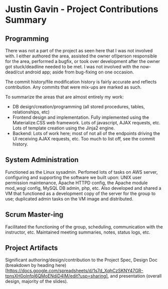 # Justin Gavin - Project Contributions Summary
## Programming
There was not a part of the project as seen here that I was not involved with. I either authored the area, assisted the owner of/person responsible for the area, performed a bugfix, or took over development after the owner got stuck/deadline needed to be met. I was not involved with the now-dead/cut android app; aside from bug-fixing on one occasion. 

The commit history/file modification history is fairly accurate and reflects contribution. Any commits that were mix-ups are marked as such.

To summarize the areas that are almost entirely my work: 

* DB design/creation/programming (all stored procedures, tables, relationships, etc)
* Frontend design and implementation. Fully implemented using the Materialize.CSS web framework. Lots of javascript, AJAX requests, etc. Lots of template creation using the Jinja2 engine.
* Backend: Lots of work here; most of not all of the endpoints driving the UI receiving AJAX requests, etc. Too much to list off, see the commit history.

  
## System Administration
Functioned as the Linux sysadmin. Perfomed lots of tasks on AWS server, configuring and supporting the software we built upon: UNIX user permission maintenance, Apache HTTPD config, the Apache module mod_wsgi config, MySQL DB admin, php, etc. Also developed and shared a VM that functioned as a development copy of the server for the group to use; duplicated admin tasks on the VM image and distributed. 


## Scrum Master-ing
Facilitated the functioning of the group, scheduling, communication with the instructor, etc. Maintained meeting summaries, notes, status logs, etc.


## Project Artifacts
Significant authoring/design/contribution to the Project Spec, Design Doc (breakdown by heading here)[https://docs.google.com/spreadsheets/d/1s7d_XqhCzSKNY47GR-tpnsXH0olnfpl6QMoENdiD4IM/edit?usp=sharing], and presentation (overall design, majority of the slides). 